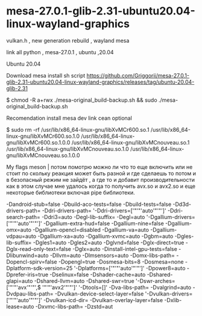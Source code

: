 # mesa-27.0.1-glib-2.31-ubuntu20.04-linux-wayland-graphics
vulkan.h , new generation rebuild , wayland mesa

link all python , mesa-27.0.1 , ubuntu ,20.04

Ubuntu 20.04

Download mesa install sh script https://github.com/Griggorii/mesa-27.0.1-glib-2.31-ubuntu20.04-linux-wayland-graphics/releases/tag/ubuntu-20.04-glib-2.31 

$ chmod -R a+rwx ./mesa-original_build-backup.sh && sudo ./mesa-original_build-backup.sh

Recomendation install mesa dev link cean optional

$ sudo rm -rf  /usr/lib/x86_64-linux-gnu/libXvMCr600.so.1 /usr/lib/x86_64-linux-gnu/libXvMCr600.so.1.0 /usr/lib/x86_64-linux-gnu/libXvMCr600.so.1.0.0 /usr/lib/x86_64-linux-gnu/libXvMCnouveau.so.1 /usr/lib/x86_64-linux-gnu/libXvMCnouveau.so.1.0 /usr/lib/x86_64-linux-gnu/libXvMCnouveau.so.1.0.0

My flags meson | потом помотрю можно ли что то еще включить или не стоит по скольку реакция может быть разной и где сделаешь то потом и в безопасный режим не зайдёт , а где то и добавит производительности как в этом случае мне удалось когда то получить avx.so и avx2.so и еще некоторые библиотеки включая pipe библиотеки.

-Dandroid-stub=false -Dbuild-aco-tests=false -Dbuild-tests=false -Dd3d-drivers-path= -Ddri-drivers-path= '-Ddri-drivers=['"'"'auto'"'"']' -Ddri-search-path= -Ddri3=auto -Degl-lib-suffix= -Degl=auto '-Dgallium-drivers=['"'"'auto'"'"']' -Dgallium-extra-hud=false -Dgallium-nine=false -Dgallium-omx=auto -Dgallium-opencl=disabled -Dgallium-va=auto -Dgallium-vdpau=auto -Dgallium-xa=auto -Dgallium-xvmc=auto -Dgbm=auto -Dgles-lib-suffix= -Dgles1=auto -Dgles2=auto -Dglvnd=false -Dglx-direct=true -Dglx-read-only-text=false -Dglx=auto -Dinstall-intel-gpu-tests=false -Dlibunwind=auto -Dllvm=auto -Dlmsensors=auto -Domx-libs-path= -Dopencl-spirv=false -Dopengl=true -Dosmesa-bits=8 -Dosmesa=none -Dplatform-sdk-version=25 '-Dplatforms=['"'"'auto'"'"']' -Dpower8=auto -Dprefer-iris=true -Dselinux=false -Dshader-cache=auto -Dshared-glapi=auto -Dshared-llvm=auto -Dshared-swr=true '-Dswr-arches=['"'"'avx'"'"',$ '"'"'avx2'"'"']' '-Dtools=[]' -Dva-libs-path= -Dvalgrind=auto -Dvdpau-libs-path= -Dvulkan-device-select-layer=false '-Dvulkan-drivers=['"'"'auto'"'"']' -Dvulkan-icd-dir= -Dvulkan-overlay-layer=false -Dxlib-lease=auto -Dxvmc-libs-path= -Dzstd=aut
